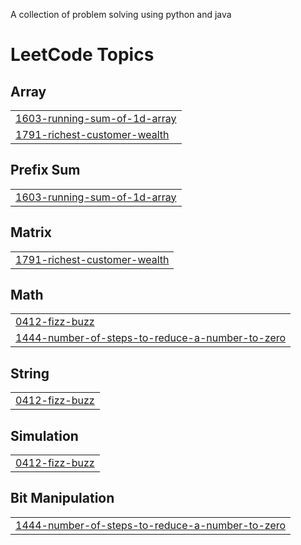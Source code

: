 A collection of problem solving using python and java
<!---LeetCode Topics Start-->
# LeetCode Topics
## Array
|  |
| ------- |
| [1603-running-sum-of-1d-array](https://github.com/gos-apoorv/problem_solving/tree/master/1603-running-sum-of-1d-array) |
| [1791-richest-customer-wealth](https://github.com/gos-apoorv/problem_solving/tree/master/1791-richest-customer-wealth) |
## Prefix Sum
|  |
| ------- |
| [1603-running-sum-of-1d-array](https://github.com/gos-apoorv/problem_solving/tree/master/1603-running-sum-of-1d-array) |
## Matrix
|  |
| ------- |
| [1791-richest-customer-wealth](https://github.com/gos-apoorv/problem_solving/tree/master/1791-richest-customer-wealth) |
## Math
|  |
| ------- |
| [0412-fizz-buzz](https://github.com/gos-apoorv/problem_solving/tree/master/0412-fizz-buzz) |
| [1444-number-of-steps-to-reduce-a-number-to-zero](https://github.com/gos-apoorv/problem_solving/tree/master/1444-number-of-steps-to-reduce-a-number-to-zero) |
## String
|  |
| ------- |
| [0412-fizz-buzz](https://github.com/gos-apoorv/problem_solving/tree/master/0412-fizz-buzz) |
## Simulation
|  |
| ------- |
| [0412-fizz-buzz](https://github.com/gos-apoorv/problem_solving/tree/master/0412-fizz-buzz) |
## Bit Manipulation
|  |
| ------- |
| [1444-number-of-steps-to-reduce-a-number-to-zero](https://github.com/gos-apoorv/problem_solving/tree/master/1444-number-of-steps-to-reduce-a-number-to-zero) |
<!---LeetCode Topics End-->
